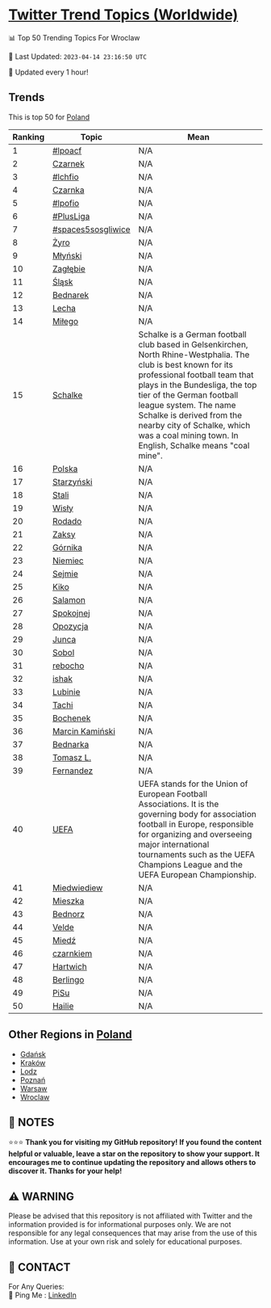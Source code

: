 [Twitter Trend Topics (Worldwide)](https://github.com/ErcinDedeoglu/Twitter-Trend-Topics)
==========


📊 Top 50 Trending Topics For Wroclaw

📆 Last Updated: `2023-04-14 23:16:50 UTC`

🔧 Updated every 1 hour!


## Trends

This is top 50 for [Poland](</Poland>)

| Ranking | Topic | Mean |
| ------- | ------------ | ------------ |
| 1 | [#lpoacf](http://twitter.com/search?q=%23lpoacf) | N/A |
| 2 | [Czarnek](http://twitter.com/search?q=Czarnek) | N/A |
| 3 | [#lchfio](http://twitter.com/search?q=%23lchfio) | N/A |
| 4 | [Czarnka](http://twitter.com/search?q=Czarnka) | N/A |
| 5 | [#lpofio](http://twitter.com/search?q=%23lpofio) | N/A |
| 6 | [#PlusLiga](http://twitter.com/search?q=%23PlusLiga) | N/A |
| 7 | [#spaces5sosgliwice](http://twitter.com/search?q=%23spaces5sosgliwice) | N/A |
| 8 | [Żyro](http://twitter.com/search?q=%c5%bbyro) | N/A |
| 9 | [Młyński](http://twitter.com/search?q=M%c5%82y%c5%84ski) | N/A |
| 10 | [Zagłębie](http://twitter.com/search?q=Zag%c5%82%c4%99bie) | N/A |
| 11 | [Śląsk](http://twitter.com/search?q=%c5%9al%c4%85sk) | N/A |
| 12 | [Bednarek](http://twitter.com/search?q=Bednarek) | N/A |
| 13 | [Lecha](http://twitter.com/search?q=Lecha) | N/A |
| 14 | [Miłego](http://twitter.com/search?q=Mi%c5%82ego) | N/A |
| 15 | [Schalke](http://twitter.com/search?q=Schalke) | Schalke is a German football club based in Gelsenkirchen, North Rhine-Westphalia. The club is best known for its professional football team that plays in the Bundesliga, the top tier of the German football league system. The name Schalke is derived from the nearby city of Schalke, which was a coal mining town. In English, Schalke means "coal mine". |
| 16 | [Polska](http://twitter.com/search?q=Polska) | N/A |
| 17 | [Starzyński](http://twitter.com/search?q=Starzy%c5%84ski) | N/A |
| 18 | [Stali](http://twitter.com/search?q=Stali) | N/A |
| 19 | [Wisły](http://twitter.com/search?q=Wis%c5%82y) | N/A |
| 20 | [Rodado](http://twitter.com/search?q=Rodado) | N/A |
| 21 | [Zaksy](http://twitter.com/search?q=Zaksy) | N/A |
| 22 | [Górnika](http://twitter.com/search?q=G%c3%b3rnika) | N/A |
| 23 | [Niemiec](http://twitter.com/search?q=Niemiec) | N/A |
| 24 | [Sejmie](http://twitter.com/search?q=Sejmie) | N/A |
| 25 | [Kiko](http://twitter.com/search?q=Kiko) | N/A |
| 26 | [Salamon](http://twitter.com/search?q=Salamon) | N/A |
| 27 | [Spokojnej](http://twitter.com/search?q=Spokojnej) | N/A |
| 28 | [Opozycja](http://twitter.com/search?q=Opozycja) | N/A |
| 29 | [Junca](http://twitter.com/search?q=Junca) | N/A |
| 30 | [Sobol](http://twitter.com/search?q=Sobol) | N/A |
| 31 | [rebocho](http://twitter.com/search?q=rebocho) | N/A |
| 32 | [ishak](http://twitter.com/search?q=ishak) | N/A |
| 33 | [Lubinie](http://twitter.com/search?q=Lubinie) | N/A |
| 34 | [Tachi](http://twitter.com/search?q=Tachi) | N/A |
| 35 | [Bochenek](http://twitter.com/search?q=Bochenek) | N/A |
| 36 | [Marcin Kamiński](http://twitter.com/search?q=Marcin+Kami%c5%84ski) | N/A |
| 37 | [Bednarka](http://twitter.com/search?q=Bednarka) | N/A |
| 38 | [Tomasz L.](http://twitter.com/search?q=Tomasz+L.) | N/A |
| 39 | [Fernandez](http://twitter.com/search?q=Fernandez) | N/A |
| 40 | [UEFA](http://twitter.com/search?q=UEFA) | UEFA stands for the Union of European Football Associations. It is the governing body for association football in Europe, responsible for organizing and overseeing major international tournaments such as the UEFA Champions League and the UEFA European Championship. |
| 41 | [Miedwiediew](http://twitter.com/search?q=Miedwiediew) | N/A |
| 42 | [Mieszka](http://twitter.com/search?q=Mieszka) | N/A |
| 43 | [Bednorz](http://twitter.com/search?q=Bednorz) | N/A |
| 44 | [Velde](http://twitter.com/search?q=Velde) | N/A |
| 45 | [Miedź](http://twitter.com/search?q=Mied%c5%ba) | N/A |
| 46 | [czarnkiem](http://twitter.com/search?q=czarnkiem) | N/A |
| 47 | [Hartwich](http://twitter.com/search?q=Hartwich) | N/A |
| 48 | [Berlingo](http://twitter.com/search?q=Berlingo) | N/A |
| 49 | [PiSu](http://twitter.com/search?q=PiSu) | N/A |
| 50 | [Hailie](http://twitter.com/search?q=Hailie) | N/A |



## Other Regions in [Poland](</Poland>)

* [Gdańsk](</Poland/Gdańsk.md>)
* [Kraków](</Poland/Kraków.md>)
* [Lodz](</Poland/Lodz.md>)
* [Poznań](</Poland/Poznań.md>)
* [Warsaw](</Poland/Warsaw.md>)
* [Wroclaw](</Poland/Wroclaw.md>)



## 📝 NOTES

⭐⭐⭐ **Thank you for visiting my GitHub repository! If you found the content helpful or valuable, leave a star on the repository to show your support. It encourages me to continue updating the repository and allows others to discover it. Thanks for your help!**


## ⚠️ WARNING

Please be advised that this repository is not affiliated with Twitter and the information provided is for informational purposes only. We are not responsible for any legal consequences that may arise from the use of this information. Use at your own risk and solely for educational purposes.


## 📨 CONTACT

 For Any Queries:  
            🏓 Ping Me : [LinkedIn](https://www.linkedin.com/in/ercindedeoglu/)
